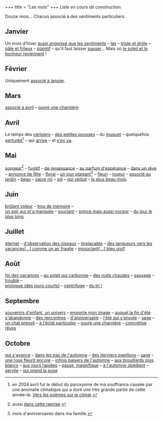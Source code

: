 +++
title = "Les mois"
+++
*Liste en cours de construction.*

Douze mois... Chacun associé à des sentiments particuliers.

## Janvier
Un mois d'hiver [aussi angoissé que les sentiments](../../seasons/16_seizieme_saison/mais_ou_vais_je) – [las](../../seasons/18_dix_huitieme_saison/hiver_pluvieux) – [triste et drôle](../../seasons/23_vingt_troisieme_saison/janvier) – [pâle et frileux](../../seasons/24_vingt_quatrieme_saison/voici_janvier) – [plaintif](../../seasons/24_vingt_quatrieme_saison/orgie) – qu'il faut laisser [passer](../../seasons/24_vingt_quatrieme_saison/passer_l_hiver)... Mais où [le soleil et le bonheur reviennent](../../seasons/5_cinquieme_saison/l_orage_du_cour) !

## Février
Uniquement [associé à janvier](../../seasons/24_vingt_quatrieme_saison/passer_l_hiver).

## Mars
[associé à avril](../../seasons/19_dix_neuvieme_saison/avril) – [ouvre une charnière](../../seasons/28_vingt_huitieme_saison/equinoxes)

## Avril
Le temps des [cerisiers](../../seasons/6_sixieme_saison/les_cerisiers_d_avril) – [des petites pousses](../../seasons/17_dix_septieme_saison/le_chant_des_vents) – du [muguet](../../seasons/20_vingtieme_saison/muguet_sous_la_pluie) – quelquefois [perturbé](../../seasons/19_dix_neuvieme_saison/sens_dessus_dessous)[^1] – qui [arrive](../../seasons/19_dix_neuvieme_saison/avril) – et [s'en va](../../seasons/26_vingt_sixieme_saison/avril_s_en_va).

## Mai
[songeur](../../seasons/1_premiere_saison/automne)[^2] – [fugitif](../../seasons/4_quatrieme_saison/anticipation) – [de renaissance](../../seasons/4_quatrieme_saison/toussaint) – [au parfum d'espérance](../../seasons/6_sixieme_saison/en_mai) – [dans un rêve](../../seasons/10_dixieme_saison/dans_un_reve) – 
[annonce de fête](../../seasons/10_dixieme_saison/si_tu_pouvais) – [floral](../../seasons/11_onzieme_saison/le_mai_nouveau) – [un jour plaisant](../../seasons/11_onzieme_saison/mai)[^3] – [fleuri](../../seasons/16_seizieme_saison/ame_de_mai) – [joueur](../../seasons/17_dix_septieme_saison/aubade) – [associé au jardin](../../seasons/18_dix_huitieme_saison/promenade_mentale) – [beau](../../seasons/20_vingtieme_saison/muguet_sous_la_pluie) – [sacre roi](../../seasons/20_vingtieme_saison/mai) – [joli](../../seasons/25_vingt_cinquieme_saison/tous_les_printemps) – [qui séduit](../../seasons/26_vingt_sixieme_saison/avril_s_en_va) – [le plus beau mois](../../seasons/26_vingt_sixieme_saison/voici_mai).

## Juin
[brûlant voleur](../../seasons/2_deuxieme_saison/le_parc) – [trou de mémoire](../../seasons/4_quatrieme_saison/juin) –  
[un soir qui m'a marquée](../../seasons/6_sixieme_saison/un_regard) – [souriant](../../seasons/22_vingt_deuxieme_saison/juin_juillet_octobre) – [prince mais aussi noceur](../../seasons/26_vingt_sixieme_saison/juin) – [du jour le plus long](../../seasons/27_vingt_septieme_saison/21_juin).

## Juillet
[éternel](../../seasons/1_premiere_saison/l_enfance_doree) – [d'observation des oiseaux](../../seasons/16_seizieme_saison/oiseaux_de_juillet) – [implacable](../../seasons/18_dix_huitieme_saison/la_maison_de_famille) – 
[des langueurs vers les vacances[...] comme un air fragile](../../seasons/21_vingt_et_unieme_saison/juillet_aout) – 
[insouciant[...] bleu oisif](../../seasons/22_vingt_deuxieme_saison/juin_juillet_octobre).

## Août
[fin des vacances](../../seasons/1_premiere_saison/amour_de_vacances) – [au soleil qui carbonise](../../seasons/2_deuxieme_saison/septembre) – [des nuits chaudes](../../seasons/15_quinzieme_saison/nuit_d_aout) – [sauvage](../../seasons/21_vingt_et_unieme_saison/juillet_aout) – [troublé](../../seasons/21_vingt_et_unieme_saison/l_automne_clown) –  
[prologue (des jours courts)](../../seasons/21_vingt_et_unieme_saison/le_jour_decroit) – [centrifuge](../../seasons/28_vingt_huitieme_saison/aout) – 
[du tri !](../../seasons/28_vingt_huitieme_saison/mi_aout)

## Septembre
[souvenirs d'enfant, un univers](../../seasons/1_premiere_saison/fin_d_ete) – [emporte mon image](../../seasons/2_deuxieme_saison/septembre) – [auquel la fin d'été s'abandonne](../../seasons/4_quatrieme_saison/debut_septembre) – [des rencontres](../../seasons/6_sixieme_saison/tu_m_as_conquise) – [d'anniversaire](../../seasons/6_sixieme_saison/fils_d_automne) – [l'été qui s'envole](../../seasons/7_septieme_saison/ce_jour_la) – [sage](../../seasons/9_neuvieme_saison/une_chanson_boheme) – [un chat pressé](../../seasons/21_vingt_et_unieme_saison/vie_de_chat) – [à l'éclat particulier](../../seasons/28_vingt_huitieme_saison/septembre_approche) – [ouvre une charnière](../../seasons/28_vingt_huitieme_saison/equinoxes) – [concrétise rêves](../../seasons/28_vingt_huitieme_saison/promesse_d_automne)

## Octobre
[qui s'avance](../../seasons/2_deuxieme_saison/octobre) – [dans les pas de l'automne](../../seasons/5_cinquieme_saison/chemin_d_octobre) – [des derniers papillons](../../seasons/9_neuvieme_saison/farfalle_d_ottobre) – [sage](../../seasons/9_neuvieme_saison/une_chanson_boheme) – [une rose fleurit encore](../../seasons/13_treizieme_saison/dans_le_jardin) – [infinis baisers de l'automne](../../seasons/13_treizieme_saison/l_octobre) – [aux brouillards plus blancs](../../seasons/14_quatorzieme_saison/l_air_d_octobre) – [aux jours rapides](../../seasons/15_quinzieme_saison/case_depart) – [passe, magnifique](../../seasons/18_dix_huitieme_saison/pantoun_d_octobre) – [à l'automne obédient](../../seasons/22_vingt_deuxieme_saison/juin_juillet_octobre) – [servile](../../seasons/22_vingt_deuxieme_saison/octobre) – [qui prend la pose](../../seasons/22_vingt_deuxieme_saison/parfum_d_octobre)

[^1]: en 2024 avril fut le début du paroxysme de ma souffrance causée par une anomalie climatique qui a duré une très grande partie de cette année–là. [Vers les poèmes sur le climat](../../categories/climat).

[^2]: aussi [dans cette reprise](../../seasons/20_vingtieme_saison/au_bois).

[^3]: mois d'anniversaires dans ma famille.